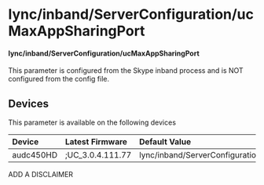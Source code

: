 ﻿---
description: lync/inband/ServerConfiguration/ucMaxAppSharingPort
search:
    keywords: ['lync','inband','ServerConfiguration','ucMaxAppSharingPort']
---

# lync/inband/ServerConfiguration/ucMaxAppSharingPort

#### lync/inband/ServerConfiguration/ucMaxAppSharingPort

This parameter is configured from the Skype inband process and is NOT configured from the config file.



## Devices
This parameter is available on the following devices

| Device | Latest Firmware | Default Value |
|:---|:---|:---|
| audc450HD | ;UC_3.0.4.111.77 | lync/inband/ServerConfiguration/ucMaxAppSharingPort=5389 

ADD A DISCLAIMER
